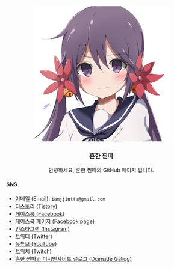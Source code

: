 
<div align="center">
  <a href="https://github.com/iam-jjintta/">
    <img src="./profile/Profile-iamjjintta.png">
  </a>
  <h3>흔한 찐따</h3>
  <p>
    안녕하세요, 흔한 찐따의 GitHub 페이지 입니다.
  </p>
</div>
<div>
  <h4>SNS</h4>
  <ul>
    <li>
      이메일 (Email): <code>iamjjintta@gmail.com</code>
    </li>
    <li>
      <a href="https://iamjjintta.tistory.com/">티스토리 (Tistory)</a>
    </li>
    <li>
      <a href="https://www.facebook.com/iamjjintta/">페이스북 (Facebook)</a>
    </li>
    <li>
      <a href="https://www.facebook.com/CommonLoser/">페이스북 페이지 (Facebook page)</a>
    </li>
    <li>
      <a href="https://www.instagram.com/iamjjintta/">인스타그램 (Instagram)</a>
    </li>
    <li>
      <a href="https://twitter.com/iam_jjintta/">트위터 (Twitter)</a>
    </li>
    <li>
      <a href="https://www.youtube.com/channel/UChtDaJWzbZwZKWrdhaqhIGg">유튜브 (YouTube)</a>
    </li>
    <li>
      <a href="https://www.twitch.tv/iamjjintta">트위치 (Twitch)</a>
    </li>
    <li>
      <a href="https://gallog.dcinside.com/iamjjintta">흔한 찐따의 디시인사이드 갤로그 (Dcinside Gallog)</a>
    </li>
  </ul>
</div>


<!---
- 👋 Hi, I’m @iam-jjintta
- 👀 I’m interested in ...
- 🌱 I’m currently learning ...
- 💞️ I’m looking to collaborate on ...
- 📫 How to reach me ...
--->

<!---
iam-jjintta/iam-jjintta is a ✨ special ✨ repository because its `README.md` (this file) appears on your GitHub profile.
You can click the Preview link to take a look at your changes.
--->

<!---
Joined GitHub on February 20, 2022
-->

